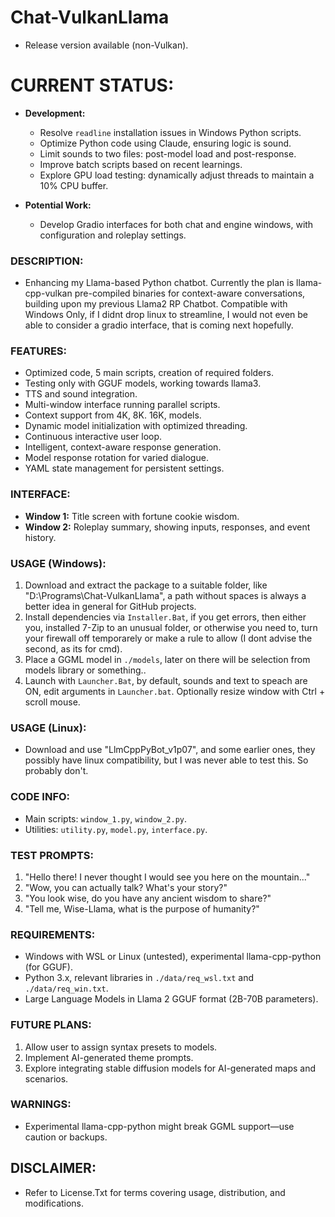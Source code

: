 # Chat-VulkanLlama
- Release version available (non-Vulkan). 

# CURRENT STATUS:
- **Development:** 
  - Resolve `readline` installation issues in Windows Python scripts.
  - Optimize Python code using Claude, ensuring logic is sound.
  - Limit sounds to two files: post-model load and post-response.
  - Improve batch scripts based on recent learnings.
  - Explore GPU load testing: dynamically adjust threads to maintain a 10% CPU buffer.

- **Potential Work:**
  - Develop Gradio interfaces for both chat and engine windows, with configuration and roleplay settings.

### DESCRIPTION:
- Enhancing my Llama-based Python chatbot. Currently the plan is llama-cpp-vulkan pre-compiled binaries for context-aware conversations, building upon my previous Llama2 RP Chatbot. Compatible with Windows Only, if I didnt drop linux to streamline, I would not even be able to consider a gradio interface, that is coming next hopefully.

### FEATURES:
- Optimized code, 5 main scripts, creation of required folders.
- Testing only with GGUF models, working towards llama3.
- TTS and sound integration.
- Multi-window interface running parallel scripts.
- Context support from 4K, 8K. 16K, models.
- Dynamic model initialization with optimized threading.
- Continuous interactive user loop.
- Intelligent, context-aware response generation.
- Model response rotation for varied dialogue.
- YAML state management for persistent settings.

### INTERFACE:
- **Window 1:** Title screen with fortune cookie wisdom.
- **Window 2:** Roleplay summary, showing inputs, responses, and event history.

### USAGE (Windows):
1) Download and extract the package to a suitable folder, like "D:\Programs\Chat-VulkanLlama\", a path without spaces is always a better idea in general for GitHub projects.
2) Install dependencies via `Installer.Bat`, if you get errors, then either you, installed 7-Zip to an unusual folder, or otherwise you need to, turn your firewall off temporarely or make a rule to allow (I dont advise the second, as its for cmd).
3) Place a GGML model in `./models`, later on there will be selection from models library or something.. 
4) Launch with `Launcher.Bat`, by default, sounds and text to speach are ON, edit arguments in `Launcher.bat`. Optionally resize window with Ctrl + scroll mouse.

### USAGE (Linux):
- Download and use "LlmCppPyBot_v1p07", and some earlier ones, they possibly have linux compatibility, but I was never able to test this. So probably don't.

### CODE INFO:
- Main scripts: `window_1.py`, `window_2.py`.
- Utilities: `utility.py`, `model.py`, `interface.py`.

### TEST PROMPTS:
1) "Hello there! I never thought I would see you here on the mountain..."
2) "Wow, you can actually talk? What's your story?"
3) "You look wise, do you have any ancient wisdom to share?"
4) "Tell me, Wise-Llama, what is the purpose of humanity?"

### REQUIREMENTS:
- Windows with WSL or Linux (untested), experimental llama-cpp-python (for GGUF).
- Python 3.x, relevant libraries in `./data/req_wsl.txt` and `./data/req_win.txt`.
- Large Language Models in Llama 2 GGUF format (2B-70B parameters).

### FUTURE PLANS:
1) Allow user to assign syntax presets to models.
2) Implement AI-generated theme prompts.
3) Explore integrating stable diffusion models for AI-generated maps and scenarios.

### WARNINGS:
- Experimental llama-cpp-python might break GGML support—use caution or backups.

## DISCLAIMER:
- Refer to License.Txt for terms covering usage, distribution, and modifications.
